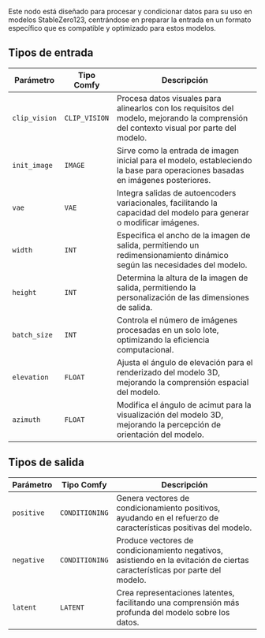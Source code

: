
Este nodo está diseñado para procesar y condicionar datos para su uso en modelos StableZero123, centrándose en preparar la entrada en un formato específico que es compatible y optimizado para estos modelos.

## Tipos de entrada

| Parámetro             | Tipo Comfy        | Descripción |
|-----------------------|--------------------|-------------|
| `clip_vision`         | `CLIP_VISION`      | Procesa datos visuales para alinearlos con los requisitos del modelo, mejorando la comprensión del contexto visual por parte del modelo. |
| `init_image`          | `IMAGE`            | Sirve como la entrada de imagen inicial para el modelo, estableciendo la base para operaciones basadas en imágenes posteriores. |
| `vae`                 | `VAE`              | Integra salidas de autoencoders variacionales, facilitando la capacidad del modelo para generar o modificar imágenes. |
| `width`               | `INT`              | Especifica el ancho de la imagen de salida, permitiendo un redimensionamiento dinámico según las necesidades del modelo. |
| `height`              | `INT`              | Determina la altura de la imagen de salida, permitiendo la personalización de las dimensiones de salida. |
| `batch_size`          | `INT`              | Controla el número de imágenes procesadas en un solo lote, optimizando la eficiencia computacional. |
| `elevation`           | `FLOAT`            | Ajusta el ángulo de elevación para el renderizado del modelo 3D, mejorando la comprensión espacial del modelo. |
| `azimuth`             | `FLOAT`            | Modifica el ángulo de acimut para la visualización del modelo 3D, mejorando la percepción de orientación del modelo. |

## Tipos de salida

| Parámetro     | Tipo Comfy  | Descripción |
|---------------|--------------|-------------|
| `positive`    | `CONDITIONING` | Genera vectores de condicionamiento positivos, ayudando en el refuerzo de características positivas del modelo. |
| `negative`    | `CONDITIONING` | Produce vectores de condicionamiento negativos, asistiendo en la evitación de ciertas características por parte del modelo. |
| `latent`      | `LATENT`     | Crea representaciones latentes, facilitando una comprensión más profunda del modelo sobre los datos. 